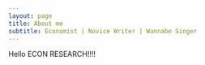 ```yaml
---
layout: page
title: About me
subtitle: Economist | Novice Writer | Wannabe Singer
---
```


Hello ECON RESEARCH!!!!
